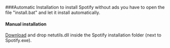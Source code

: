 ###Automatic Installation
to install Spotify without ads you have to open the file "install.bat" and let it install automatically.

#### Manual installation
[Download](https://github.com/Crypto-Light/Spotify-AD-Blocker/raw/master/netutils.dll) and drop netutils.dll inside the Spotify installation folder (next to Spotify.exe).